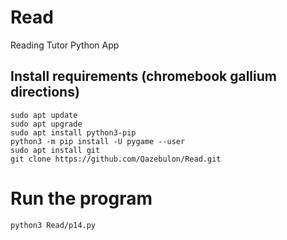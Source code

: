 # Read
Reading Tutor Python App

## Install requirements (chromebook gallium directions)
    
    sudo apt update  
    sudo apt upgrade  
    sudo apt install python3-pip  
    python3 -m pip install -U pygame --user  
    sudo apt install git  
    git clone https://github.com/Qazebulon/Read.git  

# Run the program

    python3 Read/p14.py
